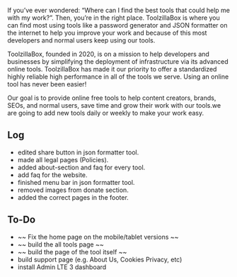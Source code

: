 If you’ve ever wondered:
“Where can I find the best tools that could help me with my work?”. Then, you’re in the right place. ToolzillaBox is where you can find most using tools like a password generator and JSON formatter on the internet to help you improve your work and because of this most developers and normal users keep using our tools.

ToolzillaBox, founded in 2020, is on a mission to help developers and businesses by simplifying the deployment of infrastructure via its advanced online tools.
ToolzillaBox has made it our priority to offer a standardized highly reliable high performance in all of the tools we serve. Using an online tool has never been easier!

Our goal is to provide online free tools to help content creators, brands, SEOs, and normal users, save time and grow their work with our tools.we are going to add new tools daily or weekly to make your work easy.


## Log
- edited share button in json formatter tool.
- made all legal pages (Policies).
- added about-section and faq for every tool.
- add faq for the website.
- finished menu bar in json formatter tool.
- removed images from donate section.
- added the correct pages in the footer.


## To-Do
- ~~ Fix the home page on the mobile/tablet versions ~~
- ~~ build the all tools page ~~
- ~~ build the page of the tool itself ~~
- build support page (e.g. About Us, Cookies Privacy, etc)
- install Admin LTE 3 dashboard
